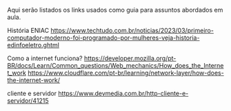 Aqui serão listados os links usados como guia para assuntos abordados em aula.

História ENIAC
https://www.techtudo.com.br/noticias/2023/03/primeiro-computador-moderno-foi-programado-por-mulheres-veja-historia-edinfoeletro.ghtml

Como a internet funciona?
https://developer.mozilla.org/pt-BR/docs/Learn/Common_questions/Web_mechanics/How_does_the_Internet_work
https://www.cloudflare.com/pt-br/learning/network-layer/how-does-the-internet-work/

cliente e servidor
https://www.devmedia.com.br/http-cliente-e-servidor/41215



